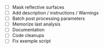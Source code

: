 - [ ] Mask reflective surfaces
- [ ] Add description / instructions / Warnings
- [ ] Batch post processing parameters
- [ ] Memorize last analysis
- [ ] Documentation
- [ ] Code cleanups
- [ ] Fix exemple script